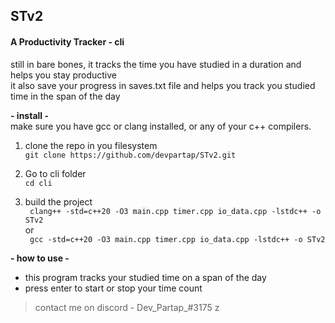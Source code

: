 ## STv2 
#### **A Productivity Tracker - cli**

still in bare bones, it tracks the time you have studied in a duration and helps you stay productive \
it also save your progress in saves.txt file and helps you track you studied time in the span of the day

**- install -** \
make sure you have gcc or clang installed, or any of your c++ compilers.

1. clone the repo in you filesystem \
	`git clone https://github.com/devpartap/STv2.git ` 
    
2. Go to cli folder \
	` cd cli `
    
3. build the project \
	` clang++ -std=c++20 -O3 main.cpp timer.cpp io_data.cpp -lstdc++ -o STv2` \
    									or \
    ` gcc -std=c++20 -O3 main.cpp timer.cpp io_data.cpp -lstdc++ -o STv2` 

**- how to use -** 
* this program tracks your studied time on a span of the day
* press enter to start or stop your time count

>contact me on discord - Dev_Partap_#3175
z